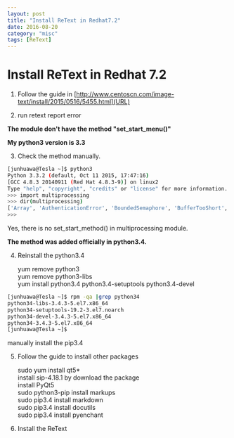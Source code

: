 ```yaml
---
layout: post
title: "Install ReText in Redhat7.2"
date: 2016-08-20
category: "misc" 
tags: [ReText]
---
```

# Install ReText in Redhat 7.2

1. Follow the guide in [http://www.centoscn.com/image-text/install/2015/0516/5455.html](URL)

2. run retext report error  

**The module don't have the method "set_start_menu()"**  

**My python3 version is 3.3**  

3. Check the method manually.  

```sh
[junhuawa@Tesla ~]$ python3
Python 3.3.2 (default, Oct 11 2015, 17:47:16)   
[GCC 4.8.3 20140911 (Red Hat 4.8.3-9)] on linux2  
Type "help", "copyright", "credits" or "license" for more information.  
>>> import multiprocessing  
>>> dir(multiprocessing)  
['Array', 'AuthenticationError', 'BoundedSemaphore', 'BufferTooShort', 'Condition', 'Event', 'JoinableQueue', 'Lock', 'Manager', 'Pipe', 'Pool', 'Process', 'ProcessError', 'Queue', 'RLock', 'RawArray', 'RawValue', 'SUBDEBUG', 'SUBWARNING', 'Semaphore', 'TimeoutError', 'Value', '__all__', '__author__', '__builtins__', '__doc__', '__file__', '__name__', '__package__', '__path__', '__version__', '_multiprocessing', 'active_children', 'allow_connection_pickling', 'cpu_count', 'current_process', 'freeze_support', 'get_logger', 'log_to_stderr', 'os', 'process', 'sys', 'util']  
>>>   
```

Yes, there is no set_start_method() in multiprocessing module.  

**The method was added officially in python3.4.**  

4. Reinstall the python3.4  

    yum remove python3  
    yum remove python3-libs  
    yum install python3.4 python3.4-setuptools python3.4-devel  

```sh
[junhuawa@Tesla ~]$ rpm -qa |grep python34  
python34-libs-3.4.3-5.el7.x86_64  
python34-setuptools-19.2-3.el7.noarch  
python34-devel-3.4.3-5.el7.x86_64  
python34-3.4.3-5.el7.x86_64  
[junhuawa@Tesla ~]$   
```

manually install the pip3.4  

5. Follow the guide to install other packages  

    sudo yum install qt5*  
    install sip-4.18.1 by download the package  
    install PyQt5  
    sudo python3-pip install markups   
    sudo pip3.4 install markdown  
    sudo pip3.4 install docutils  
    sudo pip3.4 install pyenchant  

6. Install the ReText  
